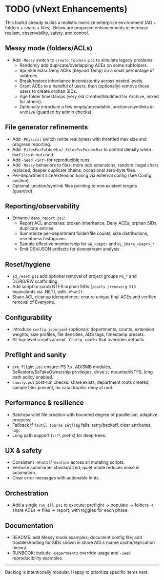 # TODO (vNext Enhancements)

This toolkit already builds a realistic mid‑size enterprise environment (AD + folders + share + files). Below are proposed enhancements to increase realism, observability, safety, and control.

## Messy mode (folders/ACLs)
- Add `-Messy` switch to `create_folders.ps1` to simulate legacy problems:
  - Randomly add duplicate/overlapping ACEs on some subfolders.
  - Sprinkle extra Deny ACEs (beyond Temp) on a small percentage of subtrees.
  - Break/restore inheritance inconsistently across nested levels.
  - Grant ACEs to a handful of users, then (optionally) remove those users to create orphan SIDs.
  - Age folder timestamps (very old Created/Modified for Archive, mixed for others).
  - Optionally introduce a few empty/unreadable junctions/symlinks in `Archive` (guarded by admin checks).

## File generator refinements
- Add `-Physical` switch (write real bytes) with throttled max size and progress reporting.
- Add `-FilesPerFolderMin/-FilesPerFolderMax` to control density when `-MaxFiles` is not used.
- Add `-Seed <int>` for reproducible runs.
- Add `-Messy` behaviors to files: more odd extensions, random illegal chars replaced, deeper duplicate chains, occasional zero‑byte files.
- Per‑department size/extension tuning via external config (see Config section).
- Optional junction/symlink files pointing to non‑existent targets (guarded).

## Reporting/observability
- Enhance `demo_report.ps1`:
  - Report ACL anomalies: broken inheritance, Deny ACEs, orphan SIDs, duplicate entries.
  - Summarize per‑department folder/file counts, size distributions, recentness histograms.
  - Sample effective membership for `GG_<Dept>` and `DL_Share_<Dept>_*`.
  - Emit CSV/JSON artifacts for downstream analysis.

## Reset/hygiene
- `ad_reset.ps1` add optional removal of project groups `PG_*` and DL/RO/RW scaffolding.
- Add script to scrub NTFS orphan SIDs (`icacls /remove:g SID` equivalents via .NET), with `-WhatIf`.
- Share ACL cleanup idempotence: ensure unique final ACEs and verified removal of Everyone.

## Configurability
- Introduce `config.json|yaml` (optional): departments, counts, extension weights, size profiles, file densities, ADS tags, timestamp presets.
- All top‑level scripts accept `-Config <path>` that overrides defaults.

## Preflight and sanity
- `pre_flight.ps1` ensure: PS 7.x, AD/SMB modules, SeRestore/SeTakeOwnership privileges, drive `S:` mounted/NTFS, long path policy enabled.
- `sanity.ps1` post‑run checks: share exists, department roots created, sample files present, no catastrophic deny at root.

## Performance & resilience
- Batch/parallel file creation with bounded degree of parallelism, adaptive progress.
- Fallback if `fsutil sparse setflag` fails: retry/backoff, clear attributes, log.
- Long path support (`\\?\` prefix) for deep trees.

## UX & safety
- Consistent `-WhatIf`/`-Confirm` across all mutating scripts.
- Verbose summaries standardized; quiet mode reduces noise in automation.
- Clear error messages with actionable hints.

## Orchestration
- Add a single `run_all.ps1` to execute: preflight → populate → folders → share ACLs → files → report, with toggles for each phase.

## Documentation
- README: add Messy mode examples; document config file; add troubleshooting for SIDs shown in share ACLs (name cache/replication timing).
- RUNBOOK: include `-Departments` override usage and `-Seed` reproducibility examples.

---
Backlog is intentionally modular. Happy to prioritize specific items next.

